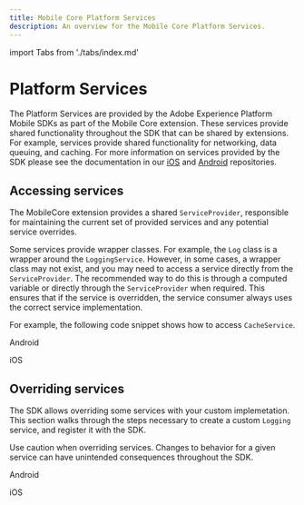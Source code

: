 ```yaml
---
title: Mobile Core Platform Services
description: An overview for the Mobile Core Platform Services.
---
```


import Tabs from './tabs/index.md'

# Platform Services

The Platform Services are provided by the Adobe Experience Platform Mobile SDKs as part of the Mobile Core extension. These services provide shared functionality throughout the SDK that can be shared by extensions. For example, services provide shared functionality for networking, data queuing, and caching. For more information on services provided by the SDK please see the documentation in our [iOS](https://github.com/adobe/aepsdk-core-ios/blob/main/Documentation/Services/README.md) and [Android](https://github.com/adobe/aepsdk-core-ios/tree/main/Documentation/Services) repositories.

## Accessing services

The MobileCore extension provides a shared `ServiceProvider`, responsible for maintaining the current set of provided services and any potential service overrides.

Some services provide wrapper classes. For example, the `Log` class is a wrapper around the `LoggingService`. However, in some cases, a wrapper class may not exist, and you may need to access a service directly from the `ServiceProvider`. The recommended way to do this is through a computed variable or directly through the `ServiceProvider` when required. This ensures that if the service is overridden, the service consumer always uses the correct service implementation.

For example, the following code snippet shows how to access `CacheService`.

<TabsBlock orientation="horizontal" slots="heading, content" repeat="2"/>

Android

<Tabs query="platform=android&task=access"/>

iOS

<Tabs query="platform=ios&task=access"/>

## Overriding services

The SDK allows overriding some services with your custom implemetation. This section walks through the steps necessary to create a custom `Logging` service, and register it with the SDK.

<InlineAlert variant="info" slots="text"/>

Use caution when overriding services. Changes to behavior for a given service can have unintended consequences throughout the SDK.

<TabsBlock orientation="horizontal" slots="heading, content" repeat="2"/>

Android

<Tabs query="platform=android&task=override"/>

iOS

<Tabs query="platform=ios&task=override"/>
